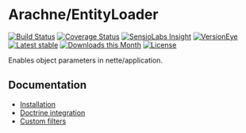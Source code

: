 Arachne/EntityLoader
====

[![Build Status](https://img.shields.io/travis/Arachne/EntityLoader/master.svg?style=flat-square)](https://travis-ci.org/Arachne/EntityLoader/branches)
[![Coverage Status](https://img.shields.io/coveralls/Arachne/EntityLoader/master.svg?style=flat-square)](https://coveralls.io/github/Arachne/EntityLoader?branch=master)
[![SensioLabs Insight](https://img.shields.io/sensiolabs/i/ba908bed-3f70-4669-bdd1-8af91b4d4606.svg?style=flat-square)](https://insight.sensiolabs.com/projects/ba908bed-3f70-4669-bdd1-8af91b4d4606)
[![VersionEye](https://img.shields.io/versioneye/d/php/arachne:entity-loader.svg?style=flat-square)](https://www.versioneye.com/php/arachne:entity-loader)
[![Latest stable](https://img.shields.io/packagist/v/arachne/entity-loader.svg?style=flat-square)](https://packagist.org/packages/arachne/entity-loader)
[![Downloads this Month](https://img.shields.io/packagist/dm/arachne/entity-loader.svg?style=flat-square)](https://packagist.org/packages/arachne/entity-loader)
[![License](https://img.shields.io/badge/license-MIT-blue.svg?style=flat-square)](https://github.com/Arachne/EntityLoader/blob/master/license.md)

Enables object parameters in nette/application.

Documentation
----

- [Installation](docs/installation.md)
- [Doctrine integration](docs/doctrine-integration.md)
- [Custom filters](docs/custom-filters.md)
